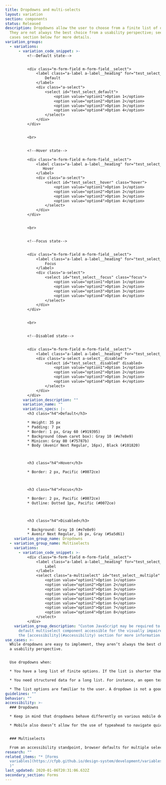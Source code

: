 ```yaml
---
title: Dropdowns and multi-selects
layout: variation
section: components
status: Released
description: Dropdowns allow the user to choose from a finite list of options.
  They are not always the best choice from a usability perspective; see the use
  cases section below for more details.
variation_groups:
  - variations:
      - variation_code_snippet: >-
          <!--Default state-->


          <div class="m-form-field m-form-field__select">
              <label class="a-label a-label__heading" for="test_select_default">
                  Default
              </label>
              <div class="a-select">
                  <select id="test_select_default">
                      <option value="option1">Option 1</option>
                      <option value="option2">Option 2</option>
                      <option value="option3">Option 3</option>
                      <option value="option4">Option 4</option>
                  </select>
              </div>
          </div>


          <br>


          <!--Hover state-->

          <div class="m-form-field m-form-field__select">
              <label class="a-label a-label__heading" for="test_select__hover">
                 Hover
              </label>
              <div class="a-select">
                  <select id="test_select__hover" class="hover">
                      <option value="option1">Option 1</option>
                      <option value="option2">Option 2</option>
                      <option value="option3">Option 3</option>
                      <option value="option4">Option 4</option>
                  </select>
              </div>
          </div>


          <br>


          <!--Focus state-->


          <div class="m-form-field m-form-field__select">
              <label class="a-label a-label__heading" for="test_select__focus">
                  Focus
              </label>
              <div class="a-select">
                  <select id="test_select__focus" class="focus">
                      <option value="option1">Option 1</option>
                      <option value="option2">Option 2</option>
                      <option value="option3">Option 3</option>
                      <option value="option4">Option 4</option>
                  </select>
              </div>
          </div>


          <br>


          <!--Disabled state-->


          <div class="m-form-field m-form-field__select">
              <label class="a-label a-label__heading" for="test_select__disabled">Disabled</label>
              <div class="a-select a-select__disabled">
                  <select id="test_select__disabled" disabled>
                      <option value="option1">Option 1</option>
                      <option value="option2">Option 2</option>
                      <option value="option3">Option 3</option>
                      <option value="option4">Option 4</option>
                  </select>
              </div>
          </div>
        variation_description: ""
        variation_name: ""
        variation_specs: |-
          <h3 class="h4">Default</h3>

          * Height: 35 px
          * Padding: 7 px
          * Border: 1 px, Gray 60 (#919395)
          * Background (down caret box): Gray 10 (#e7e8e9)
          * Minicon: Gray 80 (#75787b)
          * Body (Avenir Next Regular, 16px), Black (#101820)



          <h3 class="h4">Hover</h3>

          * Border: 2 px, Pacific (#0072ce)



          <h3 class="h4">Focus</h3>

          * Border: 2 px, Pacific (#0072ce)
          * Outline: Dotted 1px, Pacific (#0072ce)



          <h3 class="h4">Disabled</h3>

          * Background: Gray 10 (#e7e8e9)
          * Avenir Next Regular, 16 px, Gray (#5a5d61)
    variation_group_name: Dropdowns
  - variation_group_name: Multiselects
    variations:
      - variation_code_snippet: >-
          <div class="m-form-field m-form-field__select">
              <label class="a-label a-label__heading" for="test_select__multiple">
                  Label
              </label>
              <select class="a-multiselect" id="test_select__multiple" multiple>
                  <option value="option1">Option 1</option>
                  <option value="option2">Option 2</option>
                  <option value="option3">Option 3</option>
                  <option value="option4">Option 4</option>
                  <option value="option1">Option 5</option>
                  <option value="option2">Option 6</option>
                  <option value="option3">Option 7</option>
                  <option value="option4">Option 8</option>
              </select>
          </div>
    variation_group_description: "Custom JavaScript may be required to make the
      default multiselect component accessible for the visually impaired. See
      the [accessibility](#accessibility) section for more information. "
use_cases: >-
  While dropdowns are easy to implement, they aren’t always the best choice from
  a usability perspective.


  Use dropdowns when:

  * You have a long list of finite options. If the list is shorter than around six items, radio buttons might work better. If the options include something open ended, a text input field is better.

  * You need structured data for a long list. For instance, an open text field for “state” could be entered as Missouri or MO. So if this needs to be standardized, a dropdown facilitates this standardization.

  * The list options are familiar to the user. A dropdown is not a good place to introduce new or complicated terms or concepts. For instance, if the question is “What’s your favorite color of the rainbow,” a dropdown could be a good choice. The options are familiar and there are more than six. You don’t want the user to have to read and absorb a lot of new information in a dropdown.
guidelines: ""
behavior: ""
accessibility: >-
  ### Dropdowns

  * Keep in mind that dropdowns behave differently on various mobile devices, taking up different amounts of real estate and requiring different interactions.

  * Mobile also doesn’t allow for the use of typeahead to navigate quickly to an item in a list, so navigating long lists can be especially cumbersome.


  ### Multiselects

  From an accessibility standpoint, browser defaults for multiple select components require the use of a mouse (e.g. holding down the control key and clicking several items). The default components are a poor choice for the visually impaired. If a multi-select component is desired, use custom JavaScript to make it accessible.
research: ""
related_items: "* [Forms
  variables](https://cfpb.github.io/design-system/development/variables#forms-1\
  )"
last_updated: 2020-01-06T20:31:06.632Z
secondary_section: Forms
---
```

